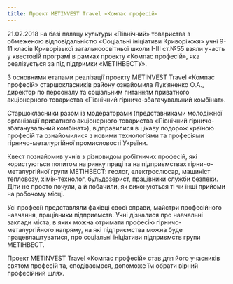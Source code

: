 ```yaml
---
title: Проект METINVEST Travel «Компас професій»
---
```


21.02.2018 на базі палацу культури «Північний» товариства з обмеженою відповідальністю «Соціальні ініціативи Криворіжжя» учні 9-11 класів Криворізької загальноосвітньої школи І-ІІІ ст.№55 взяли участь у квестовій програмі в рамках проекту «Компас професій», яка реалізується за під підтримки «МЕТІНВЕСТУ».

З основними етапами реалізації проекту METINVEST Travel «Компас професій» старшокласників району ознайомила Лук’яненко О.А., директор по персоналу та соціальним питанням приватного акціонерного товариства «Північний гірничо-збагачувальний комбінат».

Старшокласники разом із модераторами (представниками молодіжної організації приватного акціонерного товариства «Північний гірничо-збагачувальний комбінат»), відправилися в цікаву подорож країною професій та ознайомилися з новими технологіями та професіями гірничо-металургійної промисловості України.

Квест познайомив учнів з різновидом робітничих професій, які користуються попитом на ринку праці та на підприємствах гірничо-металургійної групи МЕТІНВЕСТ: геолог, електрослюсар, машиніст тепловозу, хімік-технолог, бульдозерист, працівники служби безпеки. Діти не просто почули, а й побачили, як виконуються ті чи інші прийоми на робочому місці.

Усі професії представляли фахівці своєї справи, майстри професійного навчання, працівники підприємств. Учні дізналися про навчальні заклади міста, в яких можна отримати професію гірничо-металургійного напряму, на які підприємства можна буде працевлаштуватися, про соціальні ініціативи підприємств групи МЕТІНВЕСТ.

Проект METINVEST Travel «Компас професій» став для його учасників святом професій та, сподіваємося, допоможе їм обрати вірний професійний шлях.

<slideshow id="72157693266574014"></slideshow>
